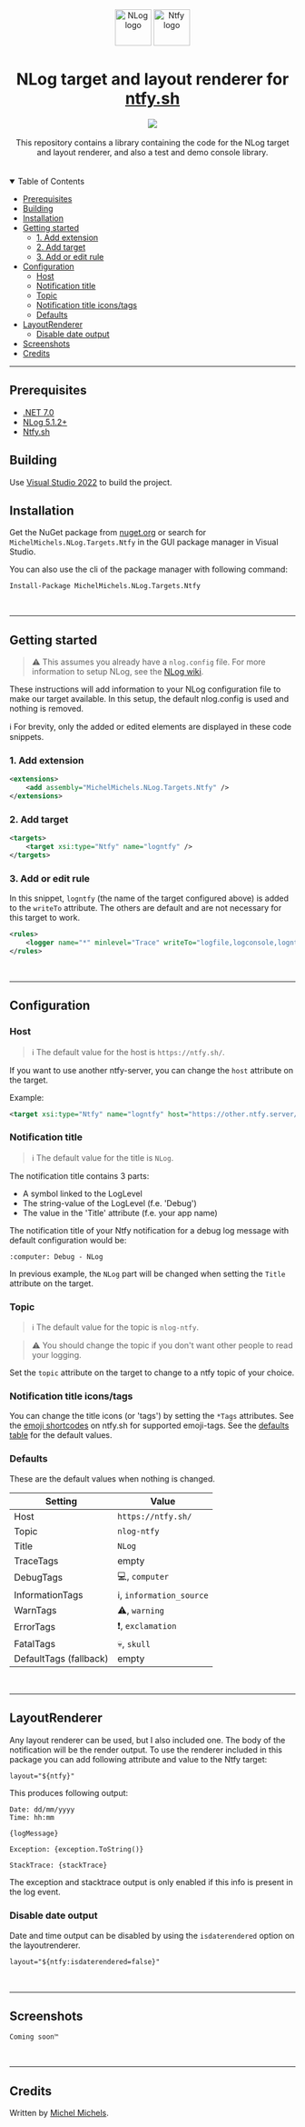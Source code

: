 <div align="center">
    <img alt="NLog logo" src="https://raw.githubusercontent.com/NLog/NLog.github.io/master/images/NLog-logo-only_small.png" height="64" />
    <img alt="Ntfy logo" src="https://github.com/binwiederhier/ntfy/raw/main/web/public/static/img/ntfy.png" height="64" />
</div>
<h1 align="center">
    NLog target and layout renderer for <a href="https://ntfy.sh/">ntfy.sh</a>
</h1>

<div align="center">
    <a href="https://www.nuget.org/packages/MichelMichels.NLog.Targets.Ntfy">
        <img src="https://img.shields.io/nuget/v/MichelMichels.NLog.Targets.Ntfy"/>
    </a>
</div>

<br />

<div align="center">
    This repository contains a library containing the code for the NLog target and layout renderer, and also a test and demo console library.
</div>
<br />
<br />

<details open="open">
<summary>Table of Contents</summary>

- [Prerequisites](#prerequisites)
- [Building](#building)
- [Installation](#installation)
- [Getting started](#getting-started)
  - [1. Add extension](#1-add-extension)
  - [2. Add target](#2-add-target)
  - [3. Add or edit rule](#3-add-or-edit-rule)
- [Configuration](#configuration)
  - [Host](#host)
  - [Notification title](#notification-title)
  - [Topic](#topic)
  - [Notification title icons/tags](#notification-title-iconstags)
  - [Defaults](#defaults)
- [LayoutRenderer](#layoutrenderer)
  - [Disable date output](#disable-date-output)
- [Screenshots](#screenshots)
- [Credits](#credits)

</details>

---

## Prerequisites
- [.NET 7.0](https://dotnet.microsoft.com/en-us/download/dotnet/7.0)
- [NLog 5.1.2+](https://github.com/NLog/NLog)
- [Ntfy.sh](https://ntfy.sh)

## Building

Use [Visual Studio 2022](https://visualstudio.microsoft.com/vs/) to build the project. 

## Installation

Get the NuGet package from [nuget.org](https://www.nuget.org/packages/MichelMichels.NLog.Targets.Ntfy/) or search for `MichelMichels.NLog.Targets.Ntfy` in the GUI package manager in Visual Studio.

You can also use the cli of the package manager with following command:

```cli
Install-Package MichelMichels.NLog.Targets.Ntfy
```
<br />
<hr>

## Getting started

> :warning: This assumes you already have a `nlog.config` file. For more information to setup NLog, see the [NLog wiki](https://github.com/NLog/NLog/wiki).

These instructions will add information to your NLog configuration file to make our target available. In this setup, the default nlog.config is used and nothing is removed. 

:information_source: For brevity, only the added or edited elements are displayed in these code snippets.


### 1. Add extension

```xml
<extensions>
    <add assembly="MichelMichels.NLog.Targets.Ntfy" />
</extensions>
```

### 2. Add target

```xml
<targets>
    <target xsi:type="Ntfy" name="logntfy" />
</targets>
```

### 3. Add or edit rule

In this snippet, `logntfy` (the name of the target configured above) is added to the `writeTo` attribute. The others are default and are not necessary for this target to work.

```xml
<rules>
    <logger name="*" minlevel="Trace" writeTo="logfile,logconsole,logntfy" />
</rules>
```

<br />
<hr>

## Configuration

### Host

> :information_source: The default value for the host is `https://ntfy.sh/`.

If you want to use another ntfy-server, you can change the `host` attribute on the target.

Example:
```xml
<target xsi:type="Ntfy" name="logntfy" host="https://other.ntfy.server/"  />
```

### Notification title

> :information_source: The default value for the title is `NLog`.

The notification title contains 3 parts:
  
* A symbol linked to the LogLevel
* The string-value of the LogLevel (f.e. 'Debug')
* The value in the 'Title' attribute (f.e. your app name)

The notification title of your Ntfy notification for a debug log message with default configuration would be:
```
:computer: Debug - NLog
```
In previous example, the `NLog` part will be changed when setting the `Title` attribute on the target.

### Topic

> :information_source: The default value for the topic is `nlog-ntfy`.

> :warning: You should change the topic if you don't want other people to read your logging.

Set the `topic` attribute on the target to change to a ntfy topic of your choice.

### Notification title icons/tags

You can change the title icons (or 'tags') by setting the `*Tags` attributes. See the [emoji shortcodes](https://docs.ntfy.sh/emojis/) on ntfy.sh for supported emoji-tags. See the [defaults table](#defaults) for the default values.

### Defaults

These are the default values when nothing is changed.

| Setting | Value |
|---------|-------|
| Host    | `https://ntfy.sh/` |
| Topic    | `nlog-ntfy` |
| Title     | `NLog` |
| TraceTags | empty |
| DebugTags | :computer:, `computer` |
| InformationTags | :information_source:, `information_source` |
| WarnTags | :warning:, `warning` |
| ErrorTags | :exclamation:, `exclamation` |
| FatalTags | :skull:, `skull` |
| DefaultTags (fallback) | empty |

<br />
<hr>


## LayoutRenderer

Any layout renderer can be used, but I also included one. The body of the notification will be the render output.
To use the renderer included in this package you can add following attribute and value to the Ntfy target:

```xml
layout="${ntfy}"
```

This produces following output:
```
Date: dd/mm/yyyy
Time: hh:mm

{logMessage}

Exception: {exception.ToString()}

StackTrace: {stackTrace}
```

The exception and stacktrace output is only enabled if this info is present in the log event.

### Disable date output

Date and time output can be disabled by using the `isdaterendered` option on the layoutrenderer.

```xml
layout="${ntfy:isdaterendered=false}"
```

<br />
<hr>

## Screenshots

`Coming soon™` 

<br />
<hr>

## Credits

Written by [Michel Michels](https://github.com/MichelMichels).
